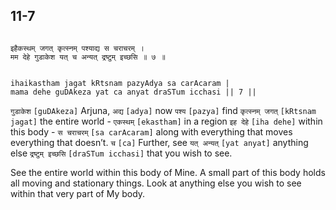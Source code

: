 ## 11-7


```shloka-sa

इहैकस्थम् जगत् कृत्स्नम् पश्याद्य स चराचरम् ।
मम देहे गुडाकेश यत् च अन्यत् द्रष्टुम् इच्छसि ॥ ७ ॥

```
```shloka-sa-hk

ihaikastham jagat kRtsnam pazyAdya sa carAcaram |
mama dehe guDAkeza yat ca anyat draSTum icchasi || 7 ||

```
`गुडाकेश` `[guDAkeza]` Arjuna, `अद्य` `[adya]` now `पश्य` `[pazya]` find `कृत्स्नम् जगत्` `[kRtsnam jagat]` the entire world - `एकस्थम्` `[ekastham]` in a region `इह देहे` `[iha dehe]` within this body - `स चराचरम्` `[sa carAcaram]` along with everything that moves everything that doesn’t. `च` `[ca]` Further, see `यत् अन्यत्` `[yat anyat]` anything else `द्रष्टुम् इच्छसि` `[draSTum icchasi]` that you wish to see.

See the entire world within this body of Mine. A small part of this body holds all moving and stationary things. Look at anything else you wish to see within that very part of My body.



